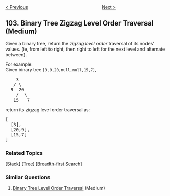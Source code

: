 <!--|This file generated by command(leetcode description); DO NOT EDIT.    |-->
<!--+----------------------------------------------------------------------+-->
<!--|@author    openset <openset.wang@gmail.com>                           |-->
<!--|@link      https://github.com/openset                                 |-->
<!--|@home      https://github.com/openset/leetcode                        |-->
<!--+----------------------------------------------------------------------+-->

[< Previous](https://github.com/openset/leetcode/tree/master/problems/binary-tree-level-order-traversal "Binary Tree Level Order Traversal")
　　　　　　　　　　　　　　　　
[Next >](https://github.com/openset/leetcode/tree/master/problems/maximum-depth-of-binary-tree "Maximum Depth of Binary Tree")

## 103. Binary Tree Zigzag Level Order Traversal (Medium)

<p>Given a binary tree, return the <i>zigzag level order</i> traversal of its nodes' values. (ie, from left to right, then right to left for the next level and alternate between).</p>

<p>
For example:<br />
Given binary tree <code>[3,9,20,null,null,15,7]</code>,<br />
<pre>
    3
   / \
  9  20
    /  \
   15   7
</pre>
</p>
<p>
return its zigzag level order traversal as:<br />
<pre>
[
  [3],
  [20,9],
  [15,7]
]
</pre>
</p>

### Related Topics
  [[Stack](https://github.com/openset/leetcode/tree/master/tag/stack/README.md)]
  [[Tree](https://github.com/openset/leetcode/tree/master/tag/tree/README.md)]
  [[Breadth-first Search](https://github.com/openset/leetcode/tree/master/tag/breadth-first-search/README.md)]

### Similar Questions
  1. [Binary Tree Level Order Traversal](https://github.com/openset/leetcode/tree/master/problems/binary-tree-level-order-traversal) (Medium)
